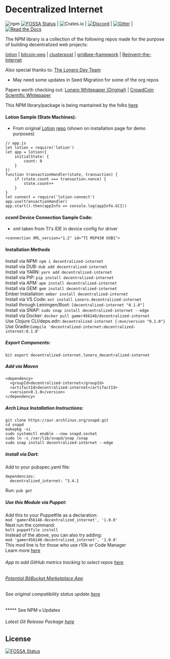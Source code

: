 # Decentralized Internet
![npm](https://img.shields.io/npm/dt/decentralized-internet?label=NPM%20Downloads) [![FOSSA Status](https://app.fossa.io/api/projects/git%2Bgithub.com%2FLonero-Team%2FDecentralized-Internet.svg?type=shield)](https://app.fossa.io/projects/git%2Bgithub.com%2FLonero-Team%2FDecentralized-Internet?ref=badge_shield)
| ![Crates.io](https://img.shields.io/crates/d/decentralized-internet?label=crates.io%20Downloads) | [![Discord](https://img.shields.io/discord/639489591664967700)](https://discord.gg/buTafPc) | [![Gitter](https://img.shields.io/gitter/room/Decentralized-Internet/community)](https://gitter.im/Decentralized-Internet/community?source=orgpage) | [![Read the Docs](https://img.shields.io/readthedocs/lonero)](https://lonero.readthedocs.io/en/latest/)

The NPM library is a collection of the following repos made for the purpose of building decentralized web projects:

[lotion](https://github.com/nomic-io/lotion) | [bitcoin-peg](https://www.npmjs.com/package/bitcoin-peg) | [clusterpost](https://github.com/juanprietob/clusterpost) | [gridbee-framework](https://github.com/BME-IK/gridbee-framework) | [Reinvent-the-Internet](https://github.com/Mentors4EDU/Reinvent-the-Internet)

Also special thanks to:
[The Lonero Dev Team](https://github.com/lonero-team)
   
 * May need some updates in Seed Migration for some of the org repos
 
Papers worth checking out:
[Lonero Whitepaper (Original)](https://www.academia.edu/37041064/Lonero_Whitepaper_v1)  | [CrowdCoin Scientific Whitepaper](https://www.academia.edu/37832290/CrowdCoin_Scientific_Whitepaper)

This NPM library/package is being mantained by the folks [here](starkdrones.org/home/os)

#### Lotion Sample (State Machines):
* From original [Lotion](https://lotionjs.com/) [repo](https://github.com/nomic-io/lotion) (shown on installation page for demo purposes)

```
// app.js
let lotion = require('lotion')
let app = lotion({
	initialState: {
		count: 0
	}
})
function transactionHandler(state, transaction) {
	if (state.count === transaction.nonce) {
		state.count++
	}
}
let connect = require('lotion-connect')
app.use(transactionHandler)
app.start().then(appInfo => console.log(appInfo.GCI))
```

#### ccxml Device Connection Sample Code:
- xml taken from TI's IDE in device config for driver
```
<connection XML_version="1.2" id="TI MSP430 USB1">
```
#### Installation Methods
Install via NPM: `npm i decentralized-internet`  
Install via DUB: `dub add decentralized-internet`  
Install via YARN: `yarn add decentralized-internet`  
Install via PIP: `pip install decentralized-internet`  
Install via APM: `apm install decentralized-internet`  
Install via GEM: `gem install decentralized-internet`  
Ember Installation:  `ember install decentralized-internet`  
Install via VS Code: `ext install Lonero.decentralized-internet`  
Install through Leiningen/Boot: `[decentralized-internet "0.1.0"]`  
Install via SNAP: `sudo snap install decentralized-internet --edge`  
Install via Docker: `docker pull gamer456148/decentralized-internet`  
Use Clojure CLI/deps.edn: `decentralized-internet {:mvn/version "0.1.0"}`  
Use Gradle:`Compile 'decentralized-internet:decentralized-internet:0.1.0'`  
##### Export Components: 
`bit export decentralized-internet.lonero_decentralized-internet`  
##### Add via Maven
```
<dependency>
  <groupId>decentralized-internet</groupId>
  <artifactId>decentralized-internet</artifactId>
  <version>0.1.0</version>
</dependency>
```  
##### Arch Linux Installation Instructions:
```
git clone https://aur.archlinux.org/snapd.git
cd snapd
makepkg -si
sudo systemctl enable --now snapd.socket
sudo ln -s /var/lib/snapd/snap /snap
sudo snap install decentralized-internet --edge
```  
##### Install via Dart:
Add to your pubspec.yaml file:
```
dependencies:
  decentralized_internet: ^3.4.1
```
Run: `pub get`
##### Use this Module via Puppet:
Add this to your Puppetfile as a declaration:  
`mod 'gamer456148-decentralized_internet', '1.0.0'`  
Next run the command:  
`bolt puppetfile install`  
Instead of the above, you can also try adding:  
`mod 'gamer456148-decentralized_internet', '1.0.0'`  
This mod line is for those who use r10k or Code Manager  
Learn more [here](https://puppet.com/docs/pe/2019.2/managing_puppet_code.html)
###### App to add GitHub metrics tracking to select repos [here](https://github.com/apps/decentralized-internet) 
###### [Potential BitBucket Marketplace App](https://bitbucket.org/gamer456148/decentralized-internet/src/master/)
###### See original compatibility status update [here](https://www.minds.com/newsfeed/1040672641569824768?referrer=LoneroLNR)
***** See NPM v.Updates

###### Latest Git Release Package [here](https://github.com/Lonero-Team/Decentralized-Internet/releases/tag/v3.6.9)

## License
[![FOSSA Status](https://app.fossa.io/api/projects/git%2Bgithub.com%2FLonero-Team%2FDecentralized-Internet.svg?type=large)](https://app.fossa.io/projects/git%2Bgithub.com%2FLonero-Team%2FDecentralized-Internet?ref=badge_large)
